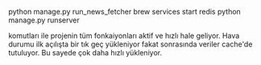 python manage.py run_news_fetcher
brew services start redis
python manage.py runserver

komutları ile projenin tüm fonkaiyonları aktif ve hızlı hale geliyor.
Hava durumu ilk açılışta bir tık geç yükleniyor fakat sonrasında veriler cache'de tutuluyor. 
Bu sayede çok daha hızlı yükleniyor.
